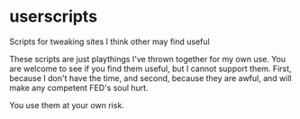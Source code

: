 # userscripts
Scripts for tweaking sites I think other may find useful

These scripts are just playthings I've thrown together for my own use. You are welcome to see if you find them useful, but I cannot support them. First, because I don't have the time, and second, because they are awful, and will make any competent FED's soul hurt.

You use them at your own risk.
